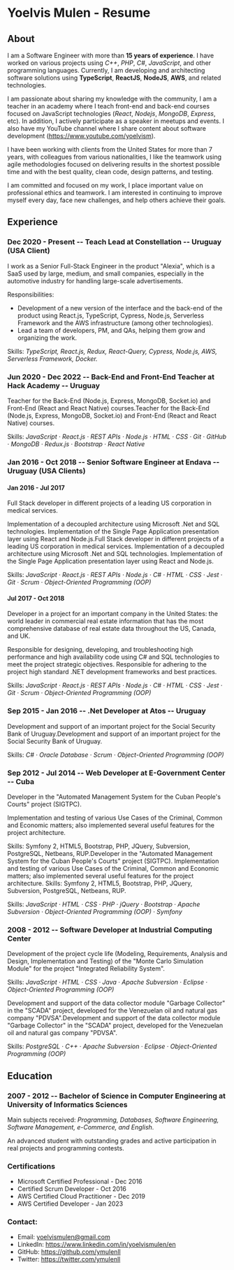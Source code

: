 # Yoelvis Mulen - Resume
## About
I am a Software Engineer with more than **15 years of experience**. I have worked on various projects using *C++*, *PHP*, *C#*, *JavaScript*, and other programming languages. Currently, I am developing and architecting software solutions using **TypeScript**, **ReactJS**, **NodeJS**, **AWS**, and related technologies.

I am passionate about sharing my knowledge with the community, I am a teacher in an academy where I teach front-end and back-end courses focused on JavaScript technologies (*React*, *Nodejs*, *MongoDB*, *Express*, etc). In addition, I actively participate as a speaker in meetups and events. I also have my YouTube channel where I share content about software development (https://www.youtube.com/yoelvism).

I have been working with clients from the United States for more than 7 years, with colleagues from various nationalities, I like the teamwork using agile methodologies focused on delivering results in the shortest possible time and with the best quality, clean code, design patterns, and testing.

I am committed and focused on my work, I place important value on professional ethics and teamwork. I am interested in continuing to improve myself every day, face new challenges, and help others achieve their goals.

## Experience
### Dec 2020 - Present -- Teach Lead at Constellation -- Uruguay (USA Client)
I work as a Senior Full-Stack Engineer in the product "Alexia", which is a SaaS used by large, medium, and small companies, especially in the automotive industry for handling large-scale advertisements.

Responsibilities:
- Development of a new version of the interface and the back-end of the product using React.js, TypeScript, Cypress, Node.js, Serverless Framework and the AWS infrastructure (among other technologies).
- Lead a team of developers, PM, and QAs, helping them grow and organizing the work.

Skills: *TypeScript, React.js, Redux, React-Query, Cypress, Node.js, AWS, Serverless Framework, Docker.*

### Jun 2020 - Dec 2022 -- Back-End and Front-End Teacher at Hack Academy -- Uruguay
Teacher for the Back-End (Node.js, Express, MongoDB, Socket.io) and Front-End (React and React Native) courses.Teacher for the Back-End (Node.js, Express, MongoDB, Socket.io) and Front-End (React and React Native) courses.

Skills: *JavaScript · React.js · REST APIs · Node.js · HTML · CSS · Git · GitHub · MongoDB · Redux.js · Bootstrap · React Native*

### Jan 2016 - Oct 2018 -- Senior Software Engineer at Endava -- Uruguay (USA Clients)
#### Jan 2016 - Jul 2017
Full Stack developer in different projects of a leading US corporation in medical services.

Implementation of a decoupled architecture using Microsoft .Net and SQL technologies. Implementation of the Single Page Application presentation layer using React and Node.js.Full Stack developer in different projects of a leading US corporation in medical services. Implementation of a decoupled architecture using Microsoft .Net and SQL technologies. Implementation of the Single Page Application presentation layer using React and Node.js.

Skills: *JavaScript · React.js · REST APIs · Node.js · C# · HTML · CSS · Jest · Git · Scrum · Object-Oriented Programming (OOP)*

#### Jul 2017 - Oct 2018
Developer in a project for an important company in the United States: the world leader in commercial real estate information that has the most comprehensive database of real estate data throughout the US, Canada, and UK.

Responsible for designing, developing, and troubleshooting high performance and high availability code using C# and SQL technologies to meet the project strategic objectives. Responsible for adhering to the project high standard .NET development frameworks and best practices.

Skills: *JavaScript · React.js · REST APIs · Node.js · C# · HTML · CSS · Jest · Git · Scrum · Object-Oriented Programming (OOP)*

### Sep 2015 - Jan 2016 -- .Net Developer at Atos -- Uruguay
Development and support of an important project for the Social Security Bank of Uruguay.Development and support of an important project for the Social Security Bank of Uruguay.

Skills: *C# · Oracle Database · Scrum · Object-Oriented Programming (OOP)*

### Sep 2012 - Jul 2014 -- Web Developer at E-Government Center -- Cuba
Developer in the "Automated Management System for the Cuban People's Courts" project (SIGTPC).

Implementation and testing of various Use Cases of the Criminal, Common and Economic matters; also implemented several useful features for the project architecture.

Skills: Symfony 2, HTML5, Bootstrap, PHP, JQuery, Subversion, PostgreSQL, Netbeans, RUP.Developer in the "Automated Management System for the Cuban People's Courts" project (SIGTPC). Implementation and testing of various Use Cases of the Criminal, Common and Economic matters; also implemented several useful features for the project architecture. Skills: Symfony 2, HTML5, Bootstrap, PHP, JQuery, Subversion, PostgreSQL, Netbeans, RUP.

Skills: *JavaScript · HTML · CSS · PHP · jQuery · Bootstrap · Apache Subversion · Object-Oriented Programming (OOP) · Symfony*

### 2008 - 2012 -- Software Developer at Industrial Computing Center
Development of the project cycle life (Modeling, Requirements, Analysis and Design, Implementation and Testing) of the "Monte Carlo Simulation Module" for the project "Integrated Reliability System".

Skills: *JavaScript · HTML · CSS · Java · Apache Subversion · Eclipse · Object-Oriented Programming (OOP)*

Development and support of the data collector module "Garbage Collector" in the "SCADA" project, developed for the Venezuelan oil and natural gas company "PDVSA".Development and support of the data collector module "Garbage Collector" in the "SCADA" project, developed for the Venezuelan oil and natural gas company "PDVSA".

Skills: *PostgreSQL · C++ · Apache Subversion · Eclipse · Object-Oriented Programming (OOP)*

## Education
### 2007 - 2012 -- Bachelor of Science in Computer Engineering at University of Informatics Sciences
Main subjects received: *Programming, Databases, Software Engineering, Software Management, e-Commerce, and English*.

An advanced student with outstanding grades and active participation in real projects and programming contests.

### Certifications
* Microsoft Certified Professional - Dec 2016
* Certified Scrum Developer - Oct 2016
* AWS Certified Cloud Practitioner - Dec 2019
* AWS Certified Developer - Jan 2023

### Contact:
* Email: yoelvismulen@gmail.com
* LinkedIn: https://www.linkedin.com/in/yoelvismulen/en
* GitHub: https://github.com/ymulenll
* Twitter: https://twitter.com/ymulenll

